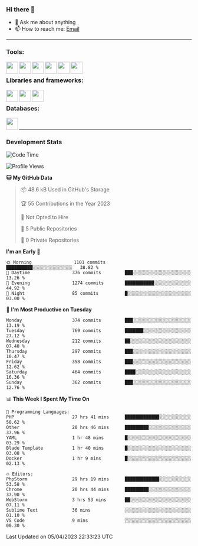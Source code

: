 ### Hi there 👋

- 💬 Ask me about anything
- 📫 How to reach me: [Email]

---

### Tools:
<img align='left' height="32" width="32" src="https://cdn.jsdelivr.net/npm/simple-icons@4.8.0/icons/phpstorm.svg" />
<img align='left' height="32" width="32" src="https://cdn.jsdelivr.net/npm/simple-icons@4.8.0/icons/webstorm.svg" />
<img align='left' height="32" width="32" src="https://cdn.jsdelivr.net/npm/simple-icons@4.8.0/icons/visualstudiocode.svg" />
<img align='left' height="32" width="32" src="https://cdn.jsdelivr.net/npm/simple-icons@4.8.0/icons/sublimetext.svg" />
<img align='left' height="32" width="32" src="https://cdn.jsdelivr.net/npm/simple-icons@4.8.0/icons/laragon.svg" />
<img align='left' height="32" width="32" src="https://cdn.jsdelivr.net/npm/simple-icons@4.8.0/icons/docker.svg" />
<br>

### Libraries and frameworks:
<img align='left' height="32" width="32" src="https://cdn.jsdelivr.net/npm/simple-icons@4.8.0/icons/laravel.svg" />
<img align='left' height="32" width="32" src="https://cdn.jsdelivr.net/npm/simple-icons@4.8.0/icons/vue-dot-js.svg" />
<img align='left' height="32" width="32" src="https://cdn.jsdelivr.net/npm/simple-icons@4.8.0/icons/jquery.svg" />
<br>

### Databases:
<img align='left' height="32" width="32" src="https://cdn.jsdelivr.net/npm/simple-icons@4.8.0/icons/mysql.svg" />
<br>

---
### Development Stats
<!--START_SECTION:waka-->
![Code Time](http://img.shields.io/badge/Code%20Time-1%2C274%20hrs%205%20mins-blue)

![Profile Views](http://img.shields.io/badge/Profile%20Views-0-blue)

**🐱 My GitHub Data** 

> 📦 48.6 kB Used in GitHub's Storage 
 > 
> 🏆 55 Contributions in the Year 2023
 > 
> 🚫 Not Opted to Hire
 > 
> 📜 5 Public Repositories 
 > 
> 🔑 0 Private Repositories 
 > 
**I'm an Early 🐤** 

```text
🌞 Morning                1101 commits        ██████████░░░░░░░░░░░░░░░   38.82 % 
🌆 Daytime                376 commits         ███░░░░░░░░░░░░░░░░░░░░░░   13.26 % 
🌃 Evening                1274 commits        ███████████░░░░░░░░░░░░░░   44.92 % 
🌙 Night                  85 commits          █░░░░░░░░░░░░░░░░░░░░░░░░   03.00 % 
```
📅 **I'm Most Productive on Tuesday** 

```text
Monday                   374 commits         ███░░░░░░░░░░░░░░░░░░░░░░   13.19 % 
Tuesday                  769 commits         ███████░░░░░░░░░░░░░░░░░░   27.12 % 
Wednesday                212 commits         ██░░░░░░░░░░░░░░░░░░░░░░░   07.48 % 
Thursday                 297 commits         ███░░░░░░░░░░░░░░░░░░░░░░   10.47 % 
Friday                   358 commits         ███░░░░░░░░░░░░░░░░░░░░░░   12.62 % 
Saturday                 464 commits         ████░░░░░░░░░░░░░░░░░░░░░   16.36 % 
Sunday                   362 commits         ███░░░░░░░░░░░░░░░░░░░░░░   12.76 % 
```


📊 **This Week I Spent My Time On** 

```text
💬 Programming Languages: 
PHP                      27 hrs 41 mins      █████████████░░░░░░░░░░░░   50.62 % 
Other                    20 hrs 46 mins      █████████░░░░░░░░░░░░░░░░   37.96 % 
YAML                     1 hr 48 mins        █░░░░░░░░░░░░░░░░░░░░░░░░   03.29 % 
Blade Template           1 hr 40 mins        █░░░░░░░░░░░░░░░░░░░░░░░░   03.08 % 
Docker                   1 hr 9 mins         █░░░░░░░░░░░░░░░░░░░░░░░░   02.13 % 

🔥 Editors: 
PhpStorm                 29 hrs 19 mins      █████████████░░░░░░░░░░░░   53.58 % 
Chrome                   20 hrs 44 mins      █████████░░░░░░░░░░░░░░░░   37.90 % 
WebStorm                 3 hrs 53 mins       ██░░░░░░░░░░░░░░░░░░░░░░░   07.11 % 
Sublime Text             36 mins             ░░░░░░░░░░░░░░░░░░░░░░░░░   01.10 % 
VS Code                  9 mins              ░░░░░░░░░░░░░░░░░░░░░░░░░   00.30 % 
```


 Last Updated on 05/04/2023 22:33:23 UTC
<!--END_SECTION:waka-->

[huyviet]: https://huyviet.vn/
[EMAIl]: https://mail.google.com/mail/u/0/?fs=1&tf=cm&source=mailto&to=huynguyenviet0110@gmail.com
